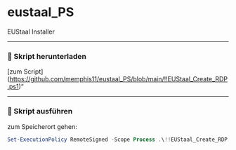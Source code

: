 # eustaal_PS
EUStaal Installer

---

### 🔹 Skript herunterladen

[zum Script] (https://github.com/memphis11/eustaal_PS/blob/main/!!EUStaal_Create_RDP.ps1)“ 

---

### 🔹 Skript ausführen

zum Speicherort gehen:

```powershell
Set-ExecutionPolicy RemoteSigned -Scope Process .\!!EUStaal_Create_RDP.ps1
